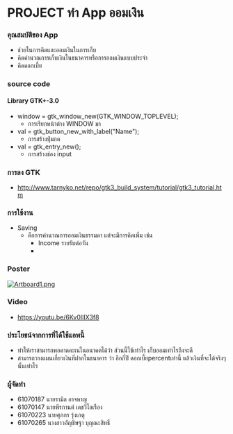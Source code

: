 # PROJECT ทำ App ออมเงิน
 ### คุณสมบัติของ App
   - ช่วยในการคิดและออมเงินในการเก็บ
   - คิดคำนวณการเก็บเงินในธนาคารหรือการออมเงินแบบประจำ
   - คิดดอกเบี้ย
   
### source code
 #### Library GTK+-3.0
   - window = gtk_window_new(GTK_WINDOW_TOPLEVEL);
     - การเรียกหน้าต่าง WINDOW มา
   - val = gtk_button_new_with_label("Name");
     - การสร้างปุ่มกด
   - val = gtk_entry_new();
     - การสร้างช่อง input
### การลง GTK
  - http://www.tarnyko.net/repo/gtk3_build_system/tutorial/gtk3_tutorial.htm
 
### การใช้งาน
  - Saving
    - คือการคำนวณการออมเงินธรรมดา แต่จะมีการคิดเพิ่ม เช่น
      - Income รายรับต่อวัน
      -
### Poster
[![Artboard1.png](https://www.img.live/images/2019/05/02/Artboard1.png)](https://www.img.live/image/7LLZqG)
### Video
   - https://youtu.be/6Kv0IlIX3f8
### ประโยชน์จากการที่ได้ใช้แอพนี้
   - ทำให้เราสามารถพอคาดคะเนในอนาคตได้ว่า ส่วนนี้ใช้เท่าไร เก็บออมเท่าไรถึงจะดี
   - สามารถวางแผนเกี่ยวเงินที่ฝากในธนาคาร ว่า อีกกี่ปี ดอกเบี้ยpercentเท่านี้ แล้วเงินที่จะได้จริงๆนั้นเท่าไร
   
### ผู้จัดทำ
  - 61070187 นายรามิล อาจหาญ
  - 61070147 นายพีรกานต์ เดชวิไลเรือง
  - 61070223 นายศุภกร รุ่งเกตุ
  - 61070265 นางสาวอัญชิษฐา บุญณะสิทธิ์
